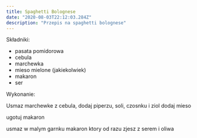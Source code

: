 ```yaml
---
title: Spaghetti Bolognese
date: "2020-08-03T22:12:03.284Z"
description: "Przepis na spaghetti bolognese"
---
```


Składniki:
* pasata pomidorowa
* cebula
* marchewka
* mieso mielone (jakiekolwiek)
* makaron
* ser

Wykonanie:

Usmaz marchewke z cebula, dodaj piperzu, soli, czosnku i ziol
dodaj mieso

ugotuj makaron

usmaz w malym garnku makaron ktory od razu zjesz z serem i oliwa